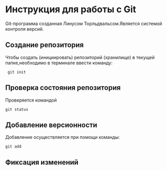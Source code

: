 # Инструкция для работы с Git

Git-программа созданная Линусом Торльдвальсом.Является системой контроля версий.

## Создание репозитория
Чтобы создать (инициировать) репозиторий (хранилище) в текущей папке,необходимо в терминале ввести команду:

     git init  

## Проверка состояния репозитория
Проверяется командой 
    
    git status

## Добавление версионности
Добавление осуществляется при помощи команды:

    git add
    

## Фиксация изменений